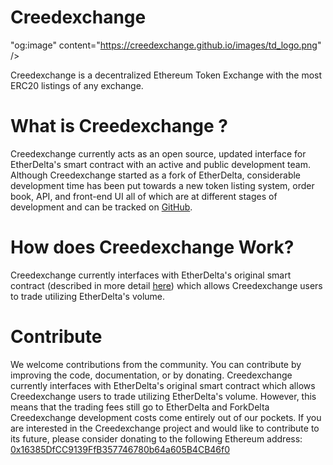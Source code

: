


# Creedexchange
 "og:image" content="https://creedexchange.github.io/images/td_logo.png" />


Creedexchange is a decentralized Ethereum Token Exchange with the most ERC20 listings of any exchange.


# What is Creedexchange ?
Creedexchange currently acts as an open source, updated interface for EtherDelta's smart contract with an active and public development team. Although Creedexchange started as a fork of EtherDelta, considerable development time has been put towards a new token listing system, order book, API, and front-end UI all of which are at different stages of development and can be tracked on [GitHub](https://github.com/Creedexchange). 


# How does Creedexchange  Work?
Creedexchange currently interfaces with EtherDelta's original smart contract (described in more detail [here](https://www.reddit.com/r/EtherDelta/comments/6kdiyl/smart_contract_overview/)) which allows Creedexchange users to trade utilizing EtherDelta's volume.

# Contribute
We welcome contributions from the community. You can contribute by improving the code, documentation, or by donating. 
 Creedexchange currently interfaces with EtherDelta's original smart contract which allows Creedexchange  users to trade utilizing EtherDelta's volume. However, this means that the trading fees still go to EtherDelta and ForkDelta Creedexchange development costs come entirely out of our pockets. If you are interested in the  Creedexchange project and would like to contribute to its future, please consider donating to the following Ethereum address: <a href="https://etherscan.io/address/0x16385DfCC9139FfB357746780b64a605B4CB46f0">0x16385DfCC9139FfB357746780b64a605B4CB46f0</a>
